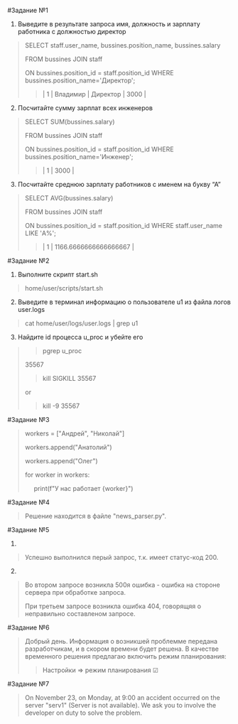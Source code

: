 
#Задание №1
1) Выведите в результате запроса имя, должность и зарплату работника с должностью
директор
>SELECT staff.user_name, bussines.position_name, bussines.salary 
> 
>FROM bussines JOIN staff 
> 
>ON bussines.position_id = staff.position_id WHERE bussines.position_name='Директор';
> >| 1 | Владимир | Директор | 3000 |


2) Посчитайте сумму зарплат всех инженеров

>SELECT SUM(bussines.salary) 
> 
>FROM bussines JOIN staff 
> 
>ON bussines.position_id = staff.position_id WHERE bussines.position_name='Инженер';
> > | 1 | 3000 |
  
3) Посчитайте среднюю зарплату работников с именем на букву “А”
>
>SELECT AVG(bussines.salary)
> 
>FROM bussines JOIN staff
> 
>ON bussines.position_id = staff.position_id WHERE staff.user_name LIKE 'А%';
> > | 1 | 1166.6666666666666667 | 
> 
 
#Задание №2
1) Выполните скрипт start.sh
> home/user/scripts/start.sh
2) Выведите в терминал информацию о пользователе u1 из файла логов user.logs
> cat home/user/logs/user.logs | grep u1 
3) Найдите id процесса u_proc и убейте его
> >pgrep u_proc
> 
>  35567
> 
> >kill SIGKILL 35567
> 
> or
> 
> >kill -9 35567
 
#Задание №3

>workers = ["Андрей", "Николай"]
>
>workers.append("Анатолий")
>
>workers.append("Олег")
>
>for worker in workers:
>
>&nbsp;&nbsp;&nbsp;&nbsp;&nbsp;print(f"У нас работает {worker}")
>

 
#Задание №4

>Решение находится в файле "news_parser.py".

 
#Задание №5

1)
> Успешно выполнился перый запрос, т.к. имеет статус-код 200.
2)
> Во втором запросе возникла 500я ошибка - ошибка на стороне сервера при обработке запроса.
>
> При третьем запросе возникла ошибка 404, говорящяя о неправильно составленом запросе.

#Задание №6

>Добрый день. Информация о возникшей проблемме передана разработчикам, 
> и в скором времени будет решена. 
> В качестве временного решения предлагаю включить режим планирования:
> > Настройки => режим планирования &#9745;  

 
#Задание №7

>
>On November 23, on Monday, at 9:00 an accident occurred on the server
> "serv1" (Server is not available).
> We ask you to involve the developer on duty to solve the problem.

 

